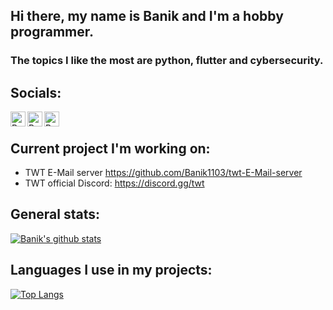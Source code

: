 ## Hi there, my name is Banik and I'm a hobby programmer.

### The topics I like the most are python, flutter and cybersecurity.

## Socials:
[<img align="left" alt="Banik1103 | discord" width="24px" src="https://cdn.jsdelivr.net/npm/simple-icons@v3/icons/discord.svg">](https://discord.com/users/423237671683620896)
[<img align="left" alt="Banik1103 | twitter" width="24px" src="https://cdn.jsdelivr.net/npm/simple-icons@v3/icons/twitter.svg">](https://twitter.com/Banik1103)
[<img align="left" alt="Banik1103 | email" width="24px" src="https://cdn.jsdelivr.net/npm/@internetarchive/icon-email@1.1.1/email.svg">](https://jeremi.kilimnik@gmail.com)

<br>

## Current project I'm working on:
  - TWT E-Mail server https://github.com/Banik1103/twt-E-Mail-server
  - TWT official Discord: https://discord.gg/twt

## General stats:
[![Banik's github stats](https://github-readme-stats.vercel.app/api?username=Banik1103&show_icons=true&theme=nord)](https://github.com/Banik1103/github-readme-stats)

## Languages I use in my projects:
[![Top Langs](https://github-readme-stats.vercel.app/api/top-langs/?username=Banik1103)](https://github.com/anuraghazra/github-readme-stats)

<!--
**Banik1103/Banik1103** is a ✨ _special_ ✨ repository because its `README.md` (this file) appears on your GitHub profile.
